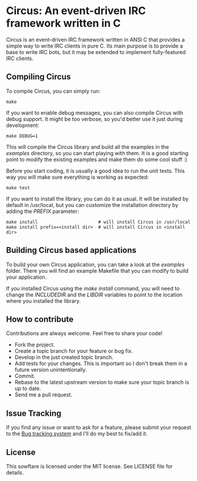 Circus: An event-driven IRC framework written in C
==================================================

Circus is an event-driven IRC framework written in ANSI C that provides a simple
way to write IRC clients in pure C. Its main purpose is to provide a base
to write IRC bots, but it may be extended to implement fully-featured IRC
clients.


Compiling Circus
----------------

To compile Circus, you can simply run:

    make
    
If you want to enable debug messages, you can also compile Circus with debug support. It might
be too verbose, so you'd better use it just during development:

    make DEBUG=1

This will compile the Circus library and build all the examples in the *examples* directory, so
you can start playing with them. It is a good starting point to modify the existing examples and
make them do some cool stuff :)

Before you start coding, it is usually a good idea to run the unit tests. This way you will make
sure everything is working as expected:

    make test

If you want to install the library, you can do it as usual. It will be installed by default in
/usr/local, but you can customize the installation directory by adding the *PREFIX* parameter:

    make install                       # will install Circus in /usr/local
    make install prefix=<install dir>  # will install Circus in <install dir>


Building Circus based applications
----------------------------------

To build your own Circus application, you can take a look at the *examples*
folder. There you will find an example Makefile that you can modify to build your application.

If you installed Circus using the *make install* command, you will need to change
the *INCLUDEDIR* and the *LIBDIR* variables to point to the location where you installed
the library.


How to contribute
-----------------

Contributions are always welcome. Feel free to share your code!
 
 * Fork the project.
 * Create a topic branch for your feature or bug fix.
 * Develop in the just created topic branch.
 * Add tests for your changes. This is important so I don't break them in a future version unintentionally.
 * Commit.
 * Rebase to the latest upstream version to make sure your topic branch is up to date.
 * Send me a pull request.


Issue Tracking
--------------

If you find any issue or want to ask for a feature, please submit your request to the
[Bug tracking system](https://github.com/nacx/circus/issues) and I'll do my best to fix/add it.


License
-------

This sowftare is licensed under the MIT license. See LICENSE file for details.

